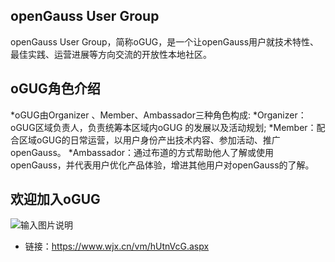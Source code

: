 ## openGauss User Group
openGauss User Group，简称oGUG，是一个让openGauss用户就技术特性、最佳实践、运营进展等方向交流的开放性本地社区。

## oGUG角色介绍
*oGUG由Organizer 、Member、Ambassador三种角色构成:
*Organizer：oGUG区域负责人，负责统筹本区域内oGUG 的发展以及活动规划;
*Member：配合区域oGUG的日常运营，以用户身份产出技术内容、参加活动、推广openGauss。
*Ambassador：通过布道的方式帮助他人了解或使用openGauss，并代表用户优化产品体验，增进其他用户对openGauss的了解。

## 欢迎加入oGUG
![输入图片说明](https://images.gitee.com/uploads/images/2021/0427/155608_e122fd98_9039100.jpeg "qrcode(1).jpg")
* 链接：https://www.wjx.cn/vm/hUtnVcG.aspx

